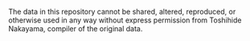The data in this repository cannot be shared, altered, reproduced, or otherwise used in any way without express permission from Toshihide Nakayama, compiler of the original data.
